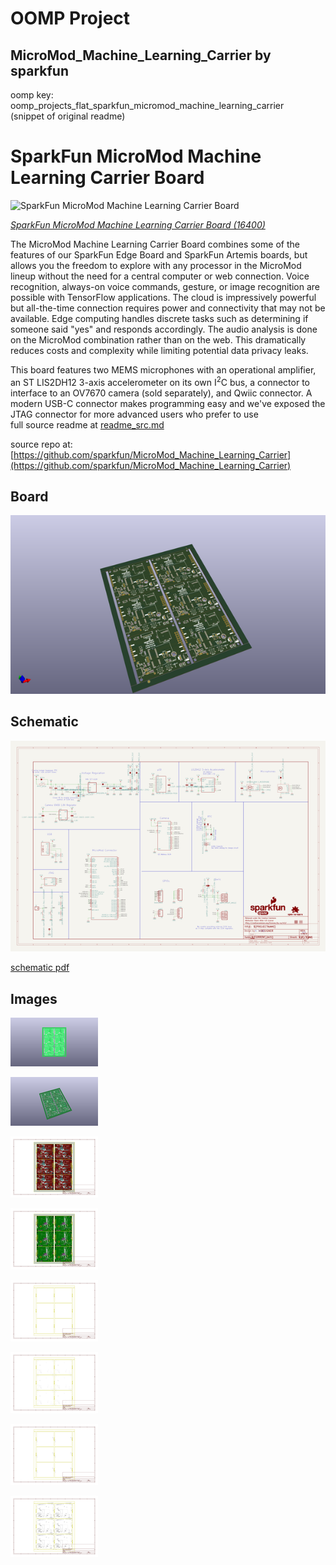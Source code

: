 # OOMP Project  
## MicroMod_Machine_Learning_Carrier  by sparkfun  
  
oomp key: oomp_projects_flat_sparkfun_micromod_machine_learning_carrier  
(snippet of original readme)  
  
SparkFun MicroMod Machine Learning Carrier Board  
========================================  
  
![SparkFun MicroMod Machine Learning Carrier Board](https://cdn.sparkfun.com//assets/parts/1/5/1/2/6/16400-SparkFun_MicroMod_Machine_Learning_Carrier_Board-04A.jpg)  
  
[*SparkFun MicroMod Machine Learning Carrier Board (16400)*](https://www.sparkfun.com/products/16400)  
  
  
The MicroMod Machine Learning Carrier Board combines some of the features of our SparkFun Edge Board and SparkFun Artemis boards, but allows you the freedom to explore with any processor in the MicroMod lineup without the need for a central computer or web connection. Voice recognition, always-on voice commands, gesture, or image recognition are possible with TensorFlow applications. The cloud is impressively powerful but all-the-time connection requires power and connectivity that may not be available. Edge computing handles discrete tasks such as determining if someone said "yes" and responds accordingly. The audio analysis is done on the MicroMod combination rather than on the web. This dramatically reduces costs and complexity while limiting potential data privacy leaks.   
  
This board features two MEMS microphones with an operational amplifier, an ST LIS2DH12 3-axis accelerometer on its own I<sup>2</sup>C bus, a connector to interface to an OV7670 camera (sold separately), and Qwiic connector. A modern USB-C connector makes programming easy and we've exposed the JTAG connector for more advanced users who prefer to use   
  full source readme at [readme_src.md](readme_src.md)  
  
source repo at: [https://github.com/sparkfun/MicroMod_Machine_Learning_Carrier](https://github.com/sparkfun/MicroMod_Machine_Learning_Carrier)  
## Board  
  
[![working_3d.png](working_3d_600.png)](working_3d.png)  
## Schematic  
  
[![working_schematic.png](working_schematic_600.png)](working_schematic.png)  
  
[schematic pdf](working_schematic.pdf)  
## Images  
  
[![working_3D_bottom.png](working_3D_bottom_140.png)](working_3D_bottom.png)  
  
[![working_3D_top.png](working_3D_top_140.png)](working_3D_top.png)  
  
[![working_assembly_page_01.png](working_assembly_page_01_140.png)](working_assembly_page_01.png)  
  
[![working_assembly_page_02.png](working_assembly_page_02_140.png)](working_assembly_page_02.png)  
  
[![working_assembly_page_03.png](working_assembly_page_03_140.png)](working_assembly_page_03.png)  
  
[![working_assembly_page_04.png](working_assembly_page_04_140.png)](working_assembly_page_04.png)  
  
[![working_assembly_page_05.png](working_assembly_page_05_140.png)](working_assembly_page_05.png)  
  
[![working_assembly_page_06.png](working_assembly_page_06_140.png)](working_assembly_page_06.png)  
